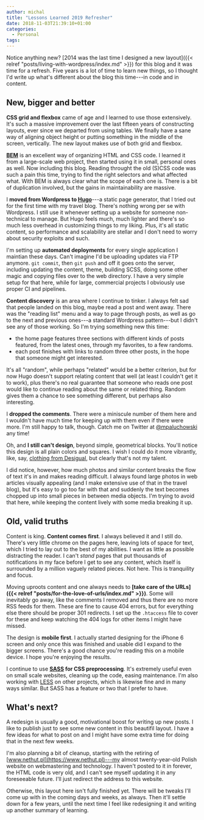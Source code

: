 ```yaml
---
author: michal
title: "Lessons Learned 2019 Refresher"
date: 2018-11-03T21:39:10+01:00
categories:
  - Personal
tags:
---
```


Notice anything new? [2014 was the last time I designed a new layout]({{< relref "posts/living-with-wordpress/index.md" >}}) for this blog and it was time for a refresh. Five years is a lot of time to learn new things, so I thought I'd write up what's different about the blog this time---in code and in content.

<!--more-->

## New, bigger and better

__CSS grid and flexbox__ came of age and I learned to use those extensively. It's such a massive improvement over the last fifteen years of constructing layouts, ever since we departed from using tables. We finally have a sane way of aligning object height or putting something in the middle of the screen, vertically. The new layout makes use of both grid and flexbox.

__[BEM](http://getbem.com/)__ is an excellent way of organizing HTML and CSS code. I learned it from a large-scale web project, then started using it in small, personal ones as well. Now including this blog. Reading throught the old (S)CSS code was such a pain this time, trying to find the right selectors and what affected what. With BEM is always clear what the scope of each one is. There is a bit of duplication involved, but the gains in maintainability are massive.

I __moved from Wordpress to [Hugo](https://gohugo.io/)__---a static page generator, that I tried out for the first time with my travel blog. There's nothing wrong per se with Wordpress. I still use it whenever setting up a website for someone non-technical to manage. But Hugo feels much, much lighter and there's so much less overhead in customizing things to my liking. Plus, it's all static content, so performance and scalability are stellar and I don't need to worry about security exploits and such.

I'm setting up __automated deployments__ for every single application I maintian these days. Can't imagine I'd be uploading updates via FTP anymore. `git commit`, then `git push` and off it goes onto the server, including updating the content, theme, building SCSS, doing some other magic and copying files over to the web directory. I have a very simple setup for that here, while for large, commercial projects I obviously use proper CI and pipelines.

__Content discovery__ is an area where I continue to tinker. I always felt sad that people landed on this blog, maybe read a post and went away. There was the "reading list" menu and a way to page through posts, as well as go to the next and previous ones---a standard Wordpress pattern---but I didn't see any of those working. So I'm trying something new this time:

* the home page features three sections with different kinds of posts featured, from the latest ones, through my favorites, to a few randoms.
* each post finishes with links to random three other posts, in the hope that someone might get interested.

It's all "random", while perhaps "related" would be a better criterion, but for now Hugo doesn't support relating content that well (at least I couldn't get it to work), plus there's no real guarantee that someone who reads one post would like to continue reading about the same or related thing. Random gives them a chance to see something different, but perhaps also interesting.

I __dropped the comments__. There were a miniscule number of them here and I wouldn't have much time for keeping up with them even if there were more. I'm still happy to talk, though. Catch me on Twitter at [@mpaluchowski](https://twitter.com/mpaluchowski) any time!

Oh, and __I still can't design__, beyond simple, geometrical blocks. You'll notice this design is all plain colors and squares. I wish I could do it more vibrantly, like, say, [clothing from Desigual](https://www.desigual.com/), but clearly that's not my talent.

I did notice, however, how much photos and similar content breaks the flow of text it's in and makes reading difficult. I always found large photos in web articles visually appealing (and I make extensive use of that in the travel blog), but it's easy to go too far with that and suddenly the text becomes chopped up into small pieces in between media objects. I'm trying to avoid that here, while keeping the content lively with some media breaking it up.

## Old, valid truths

Content is king. __Content comes first__. I always believed it and I still do. There's very little chrome on the pages here, leaving lots of space for text, which I tried to lay out to the best of my abilities. I want as little as possible distracting the reader. I can't _stand_ pages that put thousands of notifications in my face before I get to see any content, which itself is surrounded by a million vaguely related pieces. Not here. This is tranquility and focus.

Moving uproots content and one always needs to __[take care of the URLs]({{< relref "posts/for-the-love-of-urls/index.md" >}})__. Some will inevitably go away, like the comments I removed and thus there are no more RSS feeds for them. These are fine to cause 404 errors, but for everything else there should be proper 301 redirects. I set up the `.htaccess` file to cover for these and keep watching the 404 logs for other items I might have missed.

The design is __mobile first__. I actually started designing for the iPhone 6 screen and only once this was finished and usable did I expand to the bigger screens. There's a good chance you're reading this on a mobile device. I hope you're enjoying the results.

I continue to use __[SASS](https://sass-lang.com/) for CSS preprocessing__. It's extremely useful even on small scale websites, cleaning up the code, easing maintenance. I'm also working with [LESS](http://lesscss.org/) on other projects, which is likewise fine and in many ways similar. But SASS has a feature or two that I prefer to have.

## What's next?

A redesign is usually a good, motivational boost for writing up new posts. I like to publish just to see some new content in this beautifil layout. I have a few ideas for what to post on and I might have some extra time for doing that in the next few weeks.

I'm also planning a bit of cleanup, starting with the retiring of [www.nethut.pl](https://www.nethut.pl)---my almost twenty-year-old Polish website on webmastering and technology. I haven't posted to it in forever, the HTML code is very old, and I can't see myself updating it in any foreseeable future. I'll just redirect the address to this website.

Otherwise, this layout here isn't fully finished yet. There will be tweaks I'll come up with in the coming days and weeks, as always. Then it'll settle down for a few years, until the next time I feel like redesigning it and writing up another summary of learning.
